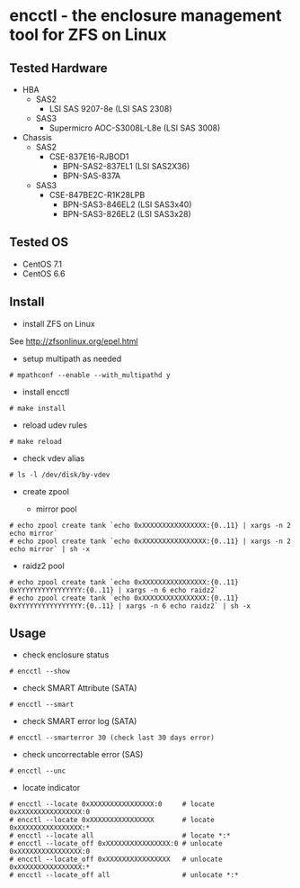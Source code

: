 # encctl - the enclosure management tool for ZFS on Linux

## Tested Hardware

* HBA
  * SAS2
    * LSI SAS 9207-8e (LSI SAS 2308)
  * SAS3
    * Supermicro AOC-S3008L-L8e (LSI SAS 3008)
* Chassis
  * SAS2
    * CSE-837E16-RJBOD1
      * BPN-SAS2-837EL1 (LSI SAS2X36)
      * BPN-SAS-837A
  * SAS3
    * CSE-847BE2C-R1K28LPB
      * BPN-SAS3-846EL2 (LSI SAS3x40)
      * BPN-SAS3-826EL2 (LSI SAS3x28)

## Tested OS

* CentOS 7.1
* CentOS 6.6

## Install

* install ZFS on Linux

See http://zfsonlinux.org/epel.html

* setup multipath as needed

```
# mpathconf --enable --with_multipathd y
```

* install encctl

```
# make install
```

* reload udev rules

```
# make reload
```

* check vdev alias

```
# ls -l /dev/disk/by-vdev
```

* create zpool

  * mirror pool

```
# echo zpool create tank `echo 0xXXXXXXXXXXXXXXXX:{0..11} | xargs -n 2 echo mirror`
# echo zpool create tank `echo 0xXXXXXXXXXXXXXXXX:{0..11} | xargs -n 2 echo mirror` | sh -x
```

  * raidz2 pool

```
# echo zpool create tank `echo 0xXXXXXXXXXXXXXXXX:{0..11} 0xYYYYYYYYYYYYYYYY:{0..11} | xargs -n 6 echo raidz2`
# echo zpool create tank `echo 0xXXXXXXXXXXXXXXXX:{0..11} 0xYYYYYYYYYYYYYYYY:{0..11} | xargs -n 6 echo raidz2` | sh -x
```

## Usage

* check enclosure status

```
# encctl --show
```

* check SMART Attribute (SATA)

```
# encctl --smart
```

* check SMART error log (SATA)

```
# encctl --smarterror 30 (check last 30 days error)
```

* check uncorrectable error (SAS)

```
# encctl --unc
```

* locate indicator

```
# encctl --locate 0xXXXXXXXXXXXXXXXX:0     # locate 0xXXXXXXXXXXXXXXXX:0
# encctl --locate 0xXXXXXXXXXXXXXXXX       # locate 0xXXXXXXXXXXXXXXXX:*
# encctl --locate all                      # locate *:*
# encctl --locate_off 0xXXXXXXXXXXXXXXXX:0 # unlocate 0xXXXXXXXXXXXXXXXX:0
# encctl --locate_off 0xXXXXXXXXXXXXXXXX   # unlocate 0xXXXXXXXXXXXXXXXX:*
# encctl --locate_off all                  # unlocate *:*
```
